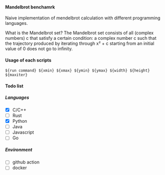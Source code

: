 #### Mandelbrot benchamrk

Naive implementation of mendelbrot calculation with different programming languages.

What is the Mandelbrot set?
The Mandelbrot set consists of all (complex numbers) c that satisfy a certain condition: a complex number c such that the trajectory produced by iterating through x² + c starting from an initial value of 0 does not go to infinity.

#### Usage of  each scripts

```shell
${run command} ${xmin} ${xmax} ${ymin} ${ymax} ${width} ${height} ${maxiter}
```

#### Todo list

##### Languages

- [x] C/C++
- [ ] Rust
- [x] Python
- [ ] Java
- [ ] Javascript
- [ ] Go

##### Environment

- [ ] github action
- [ ] docker